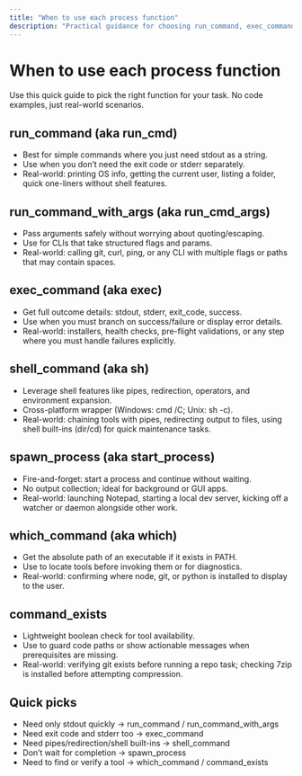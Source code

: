 ```yaml
---
title: "When to use each process function"
description: "Practical guidance for choosing run_command, exec_command, shell_command, spawn_process, which_command, and command_exists"
---
```


# When to use each process function

Use this quick guide to pick the right function for your task. No code examples, just real-world scenarios.

## run_command (aka run_cmd)
- Best for simple commands where you just need stdout as a string.
- Use when you don’t need the exit code or stderr separately.
- Real-world: printing OS info, getting the current user, listing a folder, quick one-liners without shell features.

## run_command_with_args (aka run_cmd_args)
- Pass arguments safely without worrying about quoting/escaping.
- Use for CLIs that take structured flags and params.
- Real-world: calling git, curl, ping, or any CLI with multiple flags or paths that may contain spaces.

## exec_command (aka exec)
- Get full outcome details: stdout, stderr, exit_code, success.
- Use when you must branch on success/failure or display error details.
- Real-world: installers, health checks, pre-flight validations, or any step where you must handle failures explicitly.

## shell_command (aka sh)
- Leverage shell features like pipes, redirection, operators, and environment expansion.
- Cross-platform wrapper (Windows: cmd /C; Unix: sh -c).
- Real-world: chaining tools with pipes, redirecting output to files, using shell built-ins (dir/cd) for quick maintenance tasks.

## spawn_process (aka start_process)
- Fire-and-forget: start a process and continue without waiting.
- No output collection; ideal for background or GUI apps.
- Real-world: launching Notepad, starting a local dev server, kicking off a watcher or daemon alongside other work.

## which_command (aka which)
- Get the absolute path of an executable if it exists in PATH.
- Use to locate tools before invoking them or for diagnostics.
- Real-world: confirming where node, git, or python is installed to display to the user.

## command_exists
- Lightweight boolean check for tool availability.
- Use to guard code paths or show actionable messages when prerequisites are missing.
- Real-world: verifying git exists before running a repo task; checking 7zip is installed before attempting compression.

## Quick picks
- Need only stdout quickly → run_command / run_command_with_args
- Need exit code and stderr too → exec_command
- Need pipes/redirection/shell built-ins → shell_command
- Don’t wait for completion → spawn_process
- Need to find or verify a tool → which_command / command_exists
